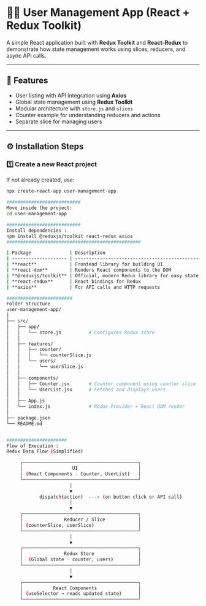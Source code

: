 # 🧑‍💻 User Management App (React + Redux Toolkit)

A simple React application built with **Redux Toolkit** and **React-Redux** to demonstrate how state management works using slices, reducers, and async API calls.

---

## 🚀 Features

- User listing with API integration using **Axios**
- Global state management using **Redux Toolkit**
- Modular architecture with `store.js` and `slices`
- Counter example for understanding reducers and actions
- Separate slice for managing users

---

## ⚙️ Installation Steps

### 1️⃣ Create a new React project
If not already created, use:
```bash
npx create-react-app user-management-app

###########################
Move inside the project:
cd user-management-app

###########################
Install dependencies :
npm install @reduxjs/toolkit react-redux axios
#################################################

| Package              | Description                                              |
| -------------------- | -------------------------------------------------------- |
| **react**            | Frontend library for building UI                         |
| **react-dom**        | Renders React components to the DOM                      |
| **@reduxjs/toolkit** | Official, modern Redux library for easy state management |
| **react-redux**      | React bindings for Redux                                 |
| **axios**            | For API calls and HTTP requests                          |

########################
Folder Structure
user-management-app/
│
├── src/
│   ├── app/
│   │   └── store.js          # Configures Redux store
│   │
│   ├── features/
│   │   ├── counter/
│   │   │   └── counterSlice.js
│   │   └── users/
│   │       └── userSlice.js
│   │
│   ├── components/
│   │   ├── Counter.jsx       # Counter component using counter slice
│   │   └── UserList.jsx      # Fetches and displays users
│   │
│   ├── App.js
│   └── index.js              # Redux Provider + React DOM render
│
├── package.json
└── README.md


######################
Flow of Execution :
Redux Data Flow (Simplified)

     ┌──────────────────────────────────────────┐
     │                  UI                      │
     │ (React Components - Counter, UserList)   │
     └──────────────────────────────────────────┘
                       │
                       ▼
            dispatch(action)  ---> (on button click or API call)
                       │
                       ▼
     ┌──────────────────────────────────────────┐
     │               Reducer / Slice            │
     │ (counterSlice, userSlice)                │
     └──────────────────────────────────────────┘
                       │
                       ▼
     ┌──────────────────────────────────────────┐
     │               Redux Store                │
     │  (Global state - counter, users)         │
     └──────────────────────────────────────────┘
                       │
                       ▼
     ┌──────────────────────────────────────────┐
     │           React Components               │
     │ (useSelector → reads updated state)      │
     └──────────────────────────────────────────┘


